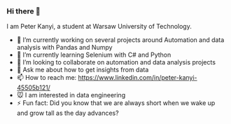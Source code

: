 ### Hi there 👋

I am Peter Kanyi, a student at Warsaw University of Technology.

- 🔭 I’m currently working on several projects around Automation and data analysis with Pandas and Numpy
- 🌱 I’m currently learning Selenium with C# and Python
- 👯 I’m looking to collaborate on automation and data analysis projects
- 💬 Ask me about how to get insights from data
- 📫 How to reach me: https://www.linkedin.com/in/peter-kanyi-45505b121/
- :mouse: I am interested in data engineering
- ⚡ Fun fact: Did you know that we are always short when we wake up and grow tall as the day advances? 
